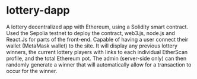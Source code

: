 # lottery-dapp

A lottery decentralized app with Ethereum, using a Solidity smart contract. Used the Sepolia testnet to deploy the contract, web3.js, node.js and React.Js for parts of the front-end. Capable of having a user connect their wallet (MetaMask wallet) to the site. It will display any previous lottery winners, the current lottery players with links to each individual EtherScan profile, and the total Ethereum pot. The admin (server-side only) can then randomly generate a winner that will automatically allow for a transaction to occur for the winner. 
